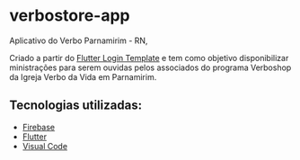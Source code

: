 # verbostore-app
Aplicativo do Verbo Parnamirim - RN,

Criado a partir do [Flutter Login Template](https://github.com/igorfel/flutter-login-template) e tem como objetivo disponibilizar ministrações para serem ouvidas pelos associados do programa Verboshop da Igreja Verbo da Vida em Parnamirim.

## Tecnologias utilizadas:

* [Firebase](https://firebase.google.com/)
* [Flutter](https://flutter.io/)
* [Visual Code](https://code.visualstudio.com/)
